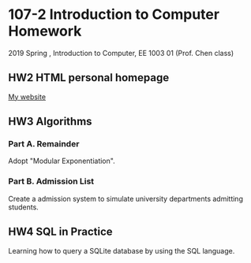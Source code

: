 # 107-2 Introduction to Computer Homework

2019 Spring , Introduction to Computer, EE 1003 01 (Prof. Chen class)

## HW2 HTML personal homepage

[My website](http://redeast.nctu.me:8080/OrangeHsu/index.html)

## HW3 Algorithms

### Part A. Remainder

Adopt "Modular Exponentiation".

### Part B. Admission List

Create a admission system to simulate university departments admitting students.

## HW4 SQL in Practice

Learning how to query a SQLite database by using the SQL language.